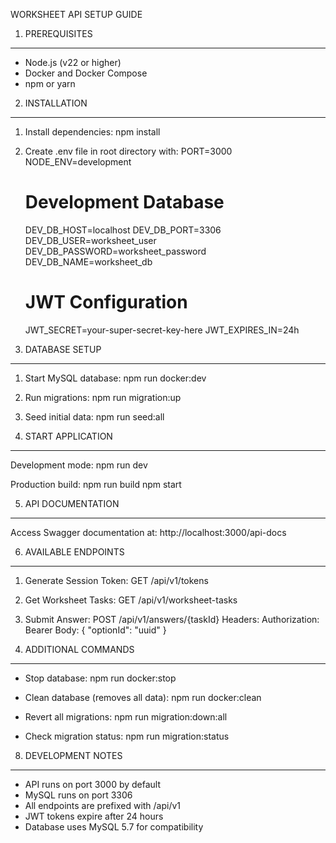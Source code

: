 WORKSHEET API SETUP GUIDE

1. PREREQUISITES
---------------
- Node.js (v22 or higher)
- Docker and Docker Compose
- npm or yarn

2. INSTALLATION
--------------
1. Install dependencies:
   npm install

2. Create .env file in root directory with:
   PORT=3000
   NODE_ENV=development
   
   # Development Database
   DEV_DB_HOST=localhost
   DEV_DB_PORT=3306
   DEV_DB_USER=worksheet_user
   DEV_DB_PASSWORD=worksheet_password
   DEV_DB_NAME=worksheet_db
   
   # JWT Configuration
   JWT_SECRET=your-super-secret-key-here
   JWT_EXPIRES_IN=24h

3. DATABASE SETUP
----------------
1. Start MySQL database:
   npm run docker:dev

2. Run migrations:
   npm run migration:up

3. Seed initial data:
   npm run seed:all

4. START APPLICATION
-------------------
Development mode:
   npm run dev

Production build:
   npm run build
   npm start

5. API DOCUMENTATION
-------------------
Access Swagger documentation at:
http://localhost:3000/api-docs

6. AVAILABLE ENDPOINTS
---------------------
1. Generate Session Token:
   GET /api/v1/tokens

2. Get Worksheet Tasks:
   GET /api/v1/worksheet-tasks

3. Submit Answer:
   POST /api/v1/answers/{taskId}
   Headers: Authorization: Bearer <token>
   Body: { "optionId": "uuid" }

7. ADDITIONAL COMMANDS
---------------------
- Stop database:
  npm run docker:stop

- Clean database (removes all data):
  npm run docker:clean

- Revert all migrations:
  npm run migration:down:all

- Check migration status:
  npm run migration:status

8. DEVELOPMENT NOTES
-------------------
- API runs on port 3000 by default
- MySQL runs on port 3306
- All endpoints are prefixed with /api/v1
- JWT tokens expire after 24 hours
- Database uses MySQL 5.7 for compatibility 